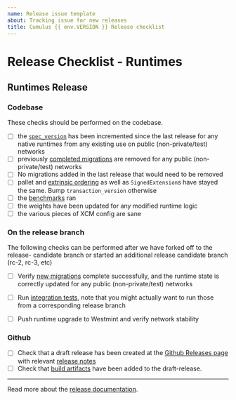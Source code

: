 ```yaml
---
name: Release issue template
about: Tracking issue for new releases
title: Cumulus {{ env.VERSION }} Release checklist
---
```


# Release Checklist - Runtimes

## Runtimes Release

### Codebase
These checks should be performed on the codebase.

- [ ] the [`spec_version`](../../docs/release.md#spec-version) has been incremented since the
    last release for any native runtimes from any existing use on public (non-private/test) networks
- [ ] previously [completed migrations](../../docs/release.md#old-migrations-removed) are
    removed for any public (non-private/test) networks
- [ ] No migrations added in the last release that would need to be removed
- [ ] pallet and [extrinsic ordering](../../docs/release.md#extrinsic-ordering) as well as `SignedExtension`s have stayed
    the same. Bump `transaction_version` otherwise
- [ ] the [benchmarks](https://github.com/paritytech/ci_cd/wiki/Benchmarks:-cumulus) ran
- [ ] the weights have been updated for any modified runtime logic
- [ ] the various pieces of XCM config are sane

### On the release branch

The following checks can be performed after we have forked off to the release-
candidate branch or started an additional release candidate branch (rc-2, rc-3, etc)

- [ ] Verify [new migrations](../../docs/release.md#new-migrations) complete successfully, and the
    runtime state is correctly updated for any public (non-private/test)
    networks
- [ ] Run [integration tests](https://github.com/paritytech/parachains-integration-tests/), note that you might actually want to run those from a corresponding release branch
- [ ] Push runtime upgrade to Westmint and verify network stability


### Github

- [ ] Check that a draft release has been created at the [Github Releases page](https://github.com/paritytech/cumulus/releases) with relevant [release
    notes](../../docs/release.md#release-notes)
- [ ] Check that [build artifacts](../../docs/release.md#build-artifacts) have been added to the
    draft-release.

---

Read more about the [release documentation](../../docs/release.md).
